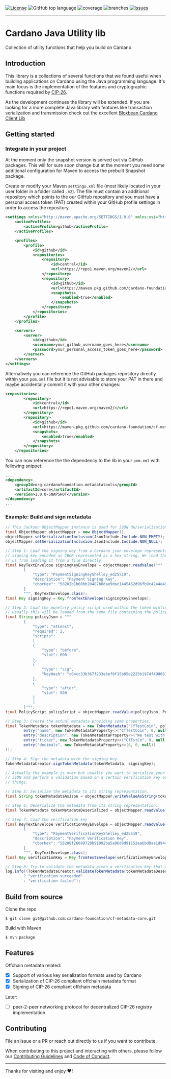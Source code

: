 [![License](https://img.shields.io/github/license/cardano-foundation/cf-metadata-core)](https://github.com/cardano-foundation/cf-metadata-core/blob/main/LICENSE)
![GitHub top language](https://img.shields.io/github/languages/top/cardano-foundation/cf-metadata-core)
![coverage](https://github.com/cardano-foundation/cf-metadata-core/blob/badges/jacoco.svg)
![branches](https://github.com/cardano-foundation/cf-metadata-core/blob/badges/branches.svg)
[![Issues](https://img.shields.io/github/issues/cardano-foundation/cf-metadata-core)](https://github.com/cardano-foundation/cf-metadata-core/issues)

---

# Cardano Java Utility lib

Collection of utility functions that help you build on Cardano

## Introduction

This library is a collections of several functions that we found useful when building applications on Cardano using the Java programming language. It's main focus is the implementation of the features and cryptographic functions required by [CIP-26](https://github.com/cardano-foundation/CIPs/tree/master/CIP-0026).

As the development continues the library will be extended. If you are looking for a more complete Java library with features like transaction serialization and transmission check out the excellent [Bloxbean Cardano Client Lib](https://github.com/bloxbean/cardano-client-lib)

## Getting started

### Integrate in your project

At the moment only the snapshot version is served out via GitHub packages. This will for sure soon change but at the moment you need some additional configuration for Maven to access the prebuilt Snapshot package.

Create or modify your Maven `settings.xml` file (most likely located in your user folder in a folder called `.m2`). The file must contain an additional repository which points to the our GitHub repository and you must have a personal access token (PAT) created within your GitHub profile settings in order to access the repository.
```xml
<settings xmlns="http://maven.apache.org/SETTINGS/1.0.0" xmlns:xsi="http://www.w3.org/2001/XMLSchema-instance" xsi:schemaLocation="http://maven.apache.org/SETTINGS/1.0.0 https://maven.apache.org/xsd/settings-1.0.0.xsd">
    <activeProfiles>
        <activeProfile>github</activeProfile>
    </activeProfiles>

    <profiles>
        <profile>
            <id>github</id>
            <repositories>
                <repository>
                    <id>central</id>
                    <url>https://repo1.maven.org/maven2/</url>
                </repository>
                <repository>
                    <id>github</id>
                    <url>https://maven.pkg.github.com/cardano-foundation/cf-metadata-core</url>
                    <snapshots>
                        <enabled>true</enabled>
                    </snapshots>
                </repository>
            </repositories>
        </profile>
    </profiles>

    <servers>
        <server>
            <id>github</id>
            <username>your_github_username_goes_here</username>
            <password>your_personal_access_token_goes_here</password>
        </server>
    </servers>
</settings>
```

Alternatively you can reference the GitHub packages repository directly within your `pom.xml` file but it is not advisable to store your PAT in there and maybe accidentally commit it with your other changes:
```xml
<repositories>
        <repository>
            <id>central</id>
            <url>https://repo1.maven.org/maven2/</url>
        </repository>
        <repository>
            <id>github</id>
            <url>https://maven.pkg.github.com/cardano-foundation/cf-metadata-core</url>
            <snapshots>
                <enabled>true</enabled>
            </snapshots>
        </repository>
    </repositories>
```

You can now reference the the dependency to the lib in your `pom.xml` with following snippet:
```xml
...
<dependency>
    <groupId>org.cardanofoundation.metadatatools</groupId>
    <artifactId>core</artifactId>
    <version>1.0.0-SNAPSHOT</version>
</dependency>
...
```

### Example: Build and sign metadata

```java
// This Jackson ObjectMapper instance is used for JSON de/serialization.
final ObjectMapper objectMapper = new ObjectMapper();
objectMapper.setSerializationInclusion(JsonInclude.Include.NON_EMPTY);
objectMapper.setSerializationInclusion(JsonInclude.Include.NON_NULL);

// Step 1: Load the signing key from a Cardano json envelope representation containing the key material of the
// signing key encoded as CBOR represented as a hex string. We load the key from a String but nothing prevents
// us from loading it from a file directly.
final KeyTextEnvelope signingKeyEnvelope = objectMapper.readValue("""
        {
            "type": "PaymentSigningKeyShelley_ed25519",
            "description": "Payment Signing Key",
            "cborHex": "58202b1b08bb20487b8dae9dac1445462d96fb9c4244e49e87b5d0785b9a2960a60b"
        }
        """, KeyTextEnvelope.class);
final Key signingKey = Key.fromTextEnvelope(signingKeyEnvelope);

// Step 2: Load the monetary policy script used within the token minting operation. We load it from a String.
// Usually this will be loaded from the same file containing the policy that was used during the minting.
final String policyJson = """
        {
            "type": "atLeast",
            "required": 2,
            "scripts":
            [
            {
                "type": "before",
                "slot": 600
            },
            {
                "type": "sig",
                "keyHash": "c04cc33b367f233e6ef0f15b05e2225b1974f4980611fb5852f6d01e"
            },
            {
                "type": "after",
                "slot": 500
            }
            ]
        }""";
final PolicyScript policyScript = objectMapper.readValue(policyJson, PolicyScript.class);

// Step 3: Create the actual metadata providing some properties.
final TokenMetadata tokenMetadata = new TokenMetadata("CfTestCoin", policyScript, Map.ofEntries(
        entry("name", new TokenMetadataProperty<>("CfTestCoin", 0, null)),
        entry("description", new TokenMetadataProperty<>("We test with CfTestCoin.", 0, null)),
        entry("ticker", new TokenMetadataProperty<>("CfTstCn", 0, null)),
        entry("decimals", new TokenMetadataProperty<>(6, 0, null))
));

// Step 4: Sign the metadata with the signing key.
TokenMetadataCreator.signTokenMetadata(tokenMetadata, signingKey);

// Actually the example is over but usually you want to serialize your metadata to JSON or load metadata from
// JSON and perform a validation based on a certain verification key or likewise. The next steps are about those
// things.

// Step 5: Serialize the metadata to its string representation.
final String tokenMetadataAsJson = objectMapper.writeValueAsString(tokenMetadata);

// Step 6: Deserialize the metadata from its string representation.
final TokenMetadata tokenMetadataDeserialized = objectMapper.readValue(tokenMetadataAsJson, TokenMetadata.class);

// Step 7: Load the verification key
final KeyTextEnvelope verificationKeyEnvelope = objectMapper.readValue("""
        {
            "type": "PaymentVerificationKeyShelley_ed25519",
            "description": "Payment Verification Key",
            "cborHex": "58208f26099728b91992ba5a06d8d91152ea6bd9aa1d944334fa96a4541b583c2634"
        }
        """, KeyTextEnvelope.class);
final Key verificationKey = Key.fromTextEnvelope(verificationKeyEnvelope);

// Step 8: Try to validate the metadata given a verification key that must be included in the signatures.
log.info((TokenMetadataCreator.validateTokenMetadata(tokenMetadataDeserialized, verificationKey).isValid())
        ? "verification succeeded"
        : "verification failed");
```

## Build from source
Clone the repo
```console
$ git clone git@github.com:cardano-foundation/cf-metadata-core.git
```

Build with Maven
```console
$ mvn package
```

## Features

Offchain metadata related:
- [x] Support of various key serialization formats used by Cardano
- [x] Serialization of CIP-26 compliant offchain metadata format
- [x] Signing of CIP-26 compliant offchain metadata

Later:
- [ ] peer-2-peer networking protocol for decentralized CIP-26 registry implementation

## Contributing

File an issue or a PR or reach out directly to us if you want to contribute.

When contributing to this project and interacting with others, please follow our [Contributing Guidelines](./CONTRIBUTING.md) and [Code of Conduct](./CODE-OF-CONDUCT.md).

---

Thanks for visiting and enjoy :heart:!
